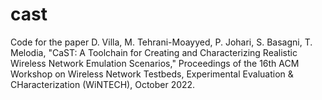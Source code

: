 # cast
Code for the paper D. Villa, M. Tehrani-Moayyed, P. Johari, S. Basagni, T. Melodia, "CaST: A Toolchain for Creating and Characterizing Realistic Wireless Network Emulation Scenarios," Proceedings of the 16th ACM Workshop on Wireless Network Testbeds, Experimental Evaluation &amp; CHaracterization (WiNTECH), October 2022.
